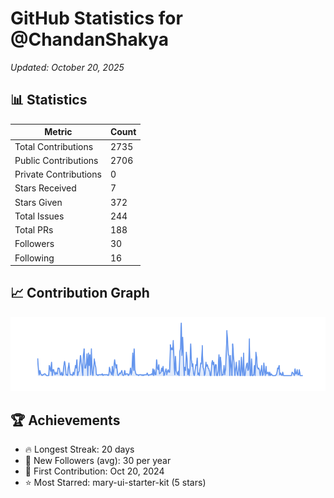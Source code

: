 # GitHub Statistics for @ChandanShakya
*Updated: October 20, 2025*

## 📊 Statistics
| Metric | Count |
|--------|--------|
| Total Contributions | 2735 |
| Public Contributions | 2706 |
| Private Contributions | 0 |
| Stars Received | 7 |
| Stars Given | 372 |
| Total Issues | 244 |
| Total PRs | 188 |
| Followers | 30 |
| Following | 16 |

## 📈 Contribution Graph

![Contribution Graph](./contribution_graph.png)

## 🏆 Achievements

- 🔥 Longest Streak: 20 days
- 👥 New Followers (avg): 30 per year
- 📅 First Contribution: Oct 20, 2024
- ⭐ Most Starred: mary-ui-starter-kit (5 stars)

